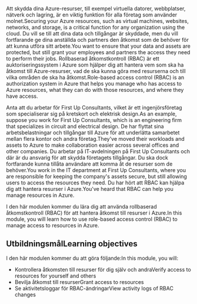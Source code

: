 <span data-ttu-id="fb7b2-101">Att skydda dina Azure-resurser, till exempel virtuella datorer, webbplatser, nätverk och lagring, är en viktig funktion för alla företag som använder molnet.</span><span class="sxs-lookup"><span data-stu-id="fb7b2-101">Securing your Azure resources, such as virtual machines, websites, networks, and storage, is a critical function for any organization using the cloud.</span></span> <span data-ttu-id="fb7b2-102">Du vill se till att dina data och tillgångar är skyddade, men du vill fortfarande ge dina anställda och partners den åtkomst som de behöver för att kunna utföra sitt arbete.</span><span class="sxs-lookup"><span data-stu-id="fb7b2-102">You want to ensure that your data and assets are protected, but still grant your employees and partners the access they need to perform their jobs.</span></span> <span data-ttu-id="fb7b2-103">Rollbaserad åtkomstkontroll (RBAC) är ett auktoriseringssystem i Azure som hjälper dig att hantera vem som ska ha åtkomst till Azure-resurser, vad de ska kunna göra med resurserna och till vilka områden de ska ha åtkomst.</span><span class="sxs-lookup"><span data-stu-id="fb7b2-103">Role-based access control (RBAC) is an authorization system in Azure that helps you manage who has access to Azure resources, what they can do with those resources, and where they have access.</span></span>

<span data-ttu-id="fb7b2-104">Anta att du arbetar för First Up Consultants, vilket är ett ingenjörsföretag som specialiserar sig på kretskort och elektrisk design.</span><span class="sxs-lookup"><span data-stu-id="fb7b2-104">As an example, suppose you work for First Up Consultants, which is an engineering firm that specializes in circuit and electrical design.</span></span> <span data-ttu-id="fb7b2-105">De har flyttat sina arbetsbelastningar och tillgångar till Azure för att underlätta samarbetet mellan flera kontor och andra företag.</span><span class="sxs-lookup"><span data-stu-id="fb7b2-105">They've moved their workloads and assets to Azure to make collaboration easier across several offices and other companies.</span></span> <span data-ttu-id="fb7b2-106">Du arbetar på IT-avdelningen på First Up Consultants och där är du ansvarig för att skydda företagets tillgångar. Du ska dock fortfarande kunna tillåta användare att komma åt de resurser som de behöver.</span><span class="sxs-lookup"><span data-stu-id="fb7b2-106">You work in the IT department at First Up Consultants, where you are responsible for keeping the company's assets secure, but still allowing users to access the resources they need.</span></span> <span data-ttu-id="fb7b2-107">Du har hört att RBAC kan hjälpa dig att hantera resurser i Azure.</span><span class="sxs-lookup"><span data-stu-id="fb7b2-107">You've heard that RBAC can help you manage resources in Azure.</span></span>

<span data-ttu-id="fb7b2-108">I den här modulen kommer du lära dig att använda rollbaserad åtkomstkontroll (RBAC) för att hantera åtkomst till resurser i Azure.</span><span class="sxs-lookup"><span data-stu-id="fb7b2-108">In this module, you will learn how to use role-based access control (RBAC) to manage access to resources in Azure.</span></span>

## <a name="learning-objectives"></a><span data-ttu-id="fb7b2-109">Utbildningsmål</span><span class="sxs-lookup"><span data-stu-id="fb7b2-109">Learning objectives</span></span>

<span data-ttu-id="fb7b2-110">I den här modulen kommer du att göra följande:</span><span class="sxs-lookup"><span data-stu-id="fb7b2-110">In this module, you will:</span></span>

- <span data-ttu-id="fb7b2-111">Kontrollera åtkomsten till resurser för dig själv och andra</span><span class="sxs-lookup"><span data-stu-id="fb7b2-111">Verify access to resources for yourself and others</span></span>
- <span data-ttu-id="fb7b2-112">Bevilja åtkomst till resurser</span><span class="sxs-lookup"><span data-stu-id="fb7b2-112">Grant access to resources</span></span>
- <span data-ttu-id="fb7b2-113">Se aktivitetsloggar för RBAC-ändringar</span><span class="sxs-lookup"><span data-stu-id="fb7b2-113">View activity logs of RBAC changes</span></span>